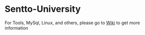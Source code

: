 # Sentto-University

For Tools, MySql, Linux, and others, please go to [Wiki](Wiki) to get more information
